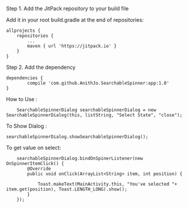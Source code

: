 
Step 1. Add the JitPack repository to your build file

Add it in your root build.gradle at the end of repositories:

	allprojects {
		repositories {
			...
			maven { url 'https://jitpack.io' }
		}
	}
Step 2. Add the dependency

 	dependencies {
	        compile 'com.github.AnithJo.SearchableSpinner:app:1.0'
	}


How to Use :


        SearchableSpinnerDialog searchableSpinnerDialog = new SearchableSpinnerDialog(this, listString, "Select State", "close");
To Show Dialog :

	searchableSpinnerDialog.showSearchableSpinnerDialog();

To get value on select:

        searchableSpinnerDialog.bindOnSpinerListener(new OnSpinnerItemClick() {
            @Override
            public void onClick(ArrayList<String> item, int position) {

                Toast.makeText(MainActivity.this, "You've selected "+ item.get(position), Toast.LENGTH_LONG).show();
            }
        });
	
	
	
